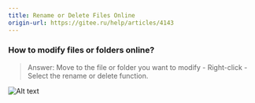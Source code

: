 ```yaml
---
title: Rename or Delete Files Online
origin-url: https://gitee.ru/help/articles/4143
---
```


### How to modify files or folders online?

> Answer: Move to the file or folder you want to modify - Right-click - Select the rename or delete function.

![Alt text](../../../../repository/base/%E5%9C%A8%E7%BA%BF%E9%87%8D%E5%91%BD%E5%90%8D%E6%88%96%E5%88%A0%E9%99%A4%E6%96%87%E4%BB%B6.assets/image.png)